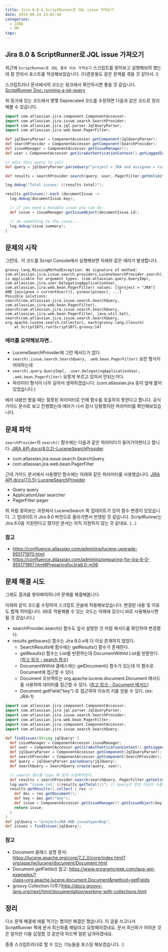 ```yaml
---
title: Jira 8.0 & ScriptRunner로 JQL issue 가져오기
date: 2019-06-24 23:01:44
categories:
  - JIRA
  - PM
tags:
---
```


## Jira 8.0 & ScriptRunner로 JQL issue 가져오기

최근에 `ScriptRunner로 JQL 결과 이슈 가져오기` 스크립트를 찾아보고 실행해보려 했는데 잘 안되서 포스트를 작성해보았습니다.
(다른분들도 같은 문제를 겪을 것 같아서..!)

스크립트러너 문서에서의 코드는 링크에서 확인하시면 좋을 것 같습니다.
[ScriptRunner Doc: running-a-jql-query](https://scriptrunner.adaptavist.com/5.5.6/jira/recipes/misc/running-a-jql-query.html)

위 링크에 있는 코드에서 몇몇 Deprecated 코드를 수정하면 다음과 같은 코드로 정리해볼 수 있습니다.

```groovy
import com.atlassian.jira.component.ComponentAccessor;
import com.atlassian.jira.issue.search.SearchProvider;
import com.atlassian.jira.jql.parser.JqlQueryParser;
import com.atlassian.jira.web.bean.PagerFilter;

def jqlQueryParser = ComponentAccessor.getComponent(JqlQueryParser);
def searchProvider = ComponentAccessor.getComponent(SearchProvider);
def issueManager = ComponentAccessor.getIssueManager();
def user = ComponentAccessor.getJiraAuthenticationContext().getLoggedInUser();

// edit this query to suit
def query = jqlQueryParser.parseQuery("project = JRA and assignee = currentUser()");

def results = searchProvider.search(query, user, PagerFilter.getUnlimitedFilter());

log.debug("Total issues: ${results.total}");

results.getIssues().each {documentIssue ->
  log.debug(documentIssue.key);

  // if you need a mutable issue you can do:
  def issue = issueManager.getIssueObject(documentIssue.id);

  // do something to the issue...
  log.debug(issue.summary);
}
```

## 문제의 시작

그런데..
이 코드를 Script Console에서 실행해보면 아래와 같은 에러가 발생합니다.

```
groovy.lang.MissingMethodException: No signature of method: com.atlassian.jira.issue.search.providers.LuceneSearchProvider.search() is applicable for argument types: (com.atlassian.query.QueryImpl, com.atlassian.jira.user.DelegatingApplicationUser, com.atlassian.jira.web.bean.PagerFilter) values: [{project = "JRA"} AND {assignee = currentUser()}, pineoc(pineoc), ...]
Possible solutions: search(com.atlassian.jira.issue.search.SearchQuery, com.atlassian.jira.web.bean.PagerFilter), search(com.atlassian.jira.issue.search.SearchQuery, com.atlassian.jira.web.bean.PagerFilter, java.util.Set), search(com.atlassian.jira.issue.search.SearchQuery, org.apache.lucene.search.Collector), each(groovy.lang.Closure)
	at Script1071.run(Script1071.groovy:14)
```

### 에러를 요약해보자면..

- LuceneSearchProvider에 그런 메서드가 없다.
- `search(.issue.search.SearchQuery, .web.bean.PagerFilter)` 요런 형식이어야하는데
- `search(.query.QueryImpl, .user.DelegatingApplicationUser, .web.bean.PagerFilter)` 요렇게 부르고 있어서 안되는거다.
- 파라미터 형식이 너무 길어서 생략하겠습니다. (com.atlassian.jira 등이 앞에 붙어있었습니다.)

에러 내용만 봤을 때는 잘못된 파라미터로 인해 함수를 호출하지 못한다고 합니다.
공식 가이드 문서로 보고 진행했는데 에러가 나서 잠시 당황했지만 파라미터를 확인해보았습니다.

## 문제 파악

`searchProvider`의 `search()` 함수에는 다음과 같은 파라미터가 들어가야한다고 합니다.
[JIRA API docs(8.0.2)-LuceneSearchProvider](https://docs.atlassian.com/software/jira/docs/api/8.0.2/com/atlassian/jira/issue/search/providers/LuceneSearchProvider.html)

- com.atlassian.jira.issue.search.SearchQuery
- com.atlassian.jira.web.bean.PagerFilter

근데 가이드 문서에서 사용했던 함수에는 아래와 같은 파라미터를 사용했습니다.
[JIRA API docs(7.0.5)-LuceneSearchProvider](https://docs.atlassian.com/software/jira/docs/api/7.0.5/com/atlassian/jira/issue/search/providers/LuceneSearchProvider.html)

- Query query
- ApplicationUser searcher
- PagerFilter pager

위 처럼 찾아보는 과정에서 LuceneSearch 쪽 업데이트가 있어 함수 변경이 있었습니다.
그 업데이트가 Jira 8.0 버전으로 올라가면서 반영된 것 같습니다.
ScriptRunner는 Jira 8.0을 지원한다고 했지만 문서는 아직 지원하지 않는 것 같네요. (...)

### 참고

- <https://confluence.atlassian.com/adminjira/lucene-upgrade-955171970.html>
- <https://confluence.atlassian.com/adminjira/preparing-for-jira-8-0-955171967.html#PreparingforJira8.0-m06>

## 문제 해결 시도

그래도 결과를 찾아봐야하니까 문제를 해결해봅니다.

아래와 같이 코드를 수정하여 스크립트 콘솔에 적용해보았습니다.
변경된 내용 및 이유도 함께 적어둡니다.
(바로 적용해볼 수 있는 코드는 아래에 있으니 바로 사용해보시면 될 것 같습니다.)

- searchProvider.search() 함수도 앞서 설명한 것 처럼 메서드를 확인하여 변경했다.
- results.getIssues() 함수는 Jira 8.0.x에 더 이상 존재하지 않았다.
  - SearchResults에 함수에는 getResults() 함수가 존재한다.
  - getResults() 함수는 List를 반환하는데 DocumentWithId List를 반환한다. ([참고 링크 - search 함수](https://docs.atlassian.com/software/jira/docs/api/8.0.2/com/atlassian/jira/issue/search/DocumentWithId.html))
  - DocumentWithId 클래스에는 getDocument() 함수가 있는데 이 함수로 Document에 접근할 수 있다.
  - Document 오브젝트는 org.apache.lucene.document.Document 메서드를 사용하여 데이터를 접근할 수 있다. ([참고 링크 - Document 메서드](https://lucene.apache.org/core/7_2_0/core/org/apache/lucene/document/Document.html))
  - Document.getField("key") 로 접근하여 이슈의 키를 얻을 수 있다. (ex: JRA-1)

```groovy
import com.atlassian.jira.component.ComponentAccessor;
import com.atlassian.jira.jql.parser.JqlQueryParser;
import com.atlassian.jira.issue.search.SearchProvider;
import com.atlassian.jira.web.bean.PagerFilter;
import com.atlassian.jira.component.ComponentAccessor;
import com.atlassian.jira.issue.search.SearchQuery;

def findIssues(String jqlQuery) {
  def issueManager = ComponentAccessor.issueManager;
  def user = ComponentAccessor.getJiraAuthenticationContext().getLoggedInUser();
  def jqlQueryParser = ComponentAccessor.getComponent(JqlQueryParser);
  def searchProvider = ComponentAccessor.getComponent(SearchProvider);
  def query = jqlQueryParser.parseQuery(jqlQuery);
  def searchQuery = SearchQuery.create(query, user);

  // search 함수를 type 에 맞게 수정해주었다.
  def results = searchProvider.search(searchQuery, PagerFilter.getUnlimitedFilter());
  log.warn "issue cnt: ${results.getTotal()}"; // query로 얻은 이슈의 수를 확인한다.
  results.getResults().collect { res ->
    def doc = res.getDocument();
    def key = doc.get("key");
    def issue = ComponentAccessor.getIssueManager().getIssueObject(key);
    return issue;
  }
}
def jqlQuery = "project=JRA AND issuetype=Bug";
def issues = findIssues(jqlQuery);
```

### 참고

- Document 클래스 설명 문서: <https://lucene.apache.org/core/7_2_0/core/index.html?org/apache/lucene/document/Document.html>
- Document.getFields() 참고: <https://www.programcreek.com/java-api-examples/?class=org.apache.lucene.document.Document&method=getFields>
- groovy Collection 다루기<http://docs.groovy-lang.org/next/html/documentation/working-with-collections.html>

## 정리

다소 문제 해결에 애를 먹기는 했지만 해결은 했습니다.
이 글을 쓰고나서 ScriptRunner 쪽에 문서 최신화좀 해달라고 요청해야겠네요.
문서 최신화가 어려운 것은 알지만 다들 삽질할 것 같은데 피드백 얼른 남겨야겠네요.

종종 스크립트러너로 할 수 있는 기능들을 포스팅 해보겠습니다. :)
